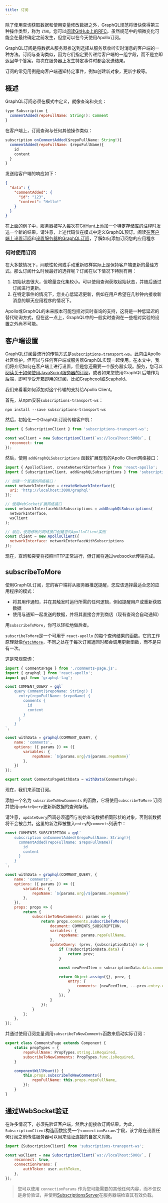 ```yaml
---
title: 订阅
---
```


除了使用查询获取数据和使用变量修改数据之外，GraphQL规范将很快获得第三种操作类型，称为 `订阅`。您可以[阅读GitHub上的RFC](https://github.com/facebook/graphql/blob/master/rfcs/Subscriptions.md)。虽然规范中的细微变化可能会在最终确定之前发生，但您可以在今天使用Apollo订阅。

GraphQL订阅是将数据从服务器推送到选择从服务器收听实时消息的客户端的一种方法。订阅与查询类似，因为它们指定要传递给客户端的一组字段，而不是立即返回单个答案，每次在服务器上发生特定事件时都会发送结果。

订阅的常见用例是向客户端通知特定事件，例如创建新对象，更新字段等。

<h2 id="overview">概述</h2>

GraphQL订阅必须在模式中定义，就像查询和突变：

```js
type Subscription {
  commentAdded(repoFullName: String!): Comment
}
```

在客户端上，订阅查询与任何其他操作类似：

```js
subscription onCommentAdded($repoFullName: String!){
  commentAdded(repoFullName: $repoFullName){
    id
    content
  }
}
```

发送给客户端的响应如下：

```json
{
  "data": {
    "commentAdded": {
      "id": "123",
      "content": "Hello!"
    }
  }
}
```

在上面的例子中，服务器被写入每次在GitHunt上添加一个特定存储库的注释时发送一个新的结果。请注意，上述代码仅在模式中定义GraphQL预订。阅读[在客户端上设置订阅](#subscriptions-client)和[设置服务器的GraphQL订阅](http://dev.apollodata.com/tools/graphql-subscriptions/index.html)，了解如何添加订阅您的应用程序

<h3 id="when-to-use">何时使用订阅</h3>

在大多数情况下，间歇性轮询或手动重新取样实际上是保持客户端更新的最佳方式。那么订阅什么时候最好的选择呢？订阅在以下情况下特别有用：

1. 初始状态很大，但增量变化集较小。可以使用查询获取起始状态，并随后通过订阅进行更新。
2. 在特定事件的情况下，您关心低延迟更新，例如在用户希望在几秒钟内接收新消息的聊天应用程序的情况下。

Apollo或GraphQL的未来版本可能包括对实时查询的支持，这将是一种低延迟的替代轮询方式，但在这一点上，GraphQL中的一般实时查询在一些相对实验的设置之外尚不可能。

<h2 id="subscriptions-client">客户端设置</h2>

GraphQL订阅最流行的传输方式是[`subscriptions-transport-ws`](https://github.com/apollographql/subscriptions-transport-ws)。此包由Apollo社区维护，但可以与任何客户端或服务器GraphQL实现一起使用。在本文中，我们将介绍如何在客户端上进行设置，但是您还需要一个服务器实现。服务，您可以[阅读关于如何使用JavaScript服务器的订阅](/tools/graphql-subscriptions/setup.html)，或者如果您使用GraphQL后端作为后端，即可享受开箱即用的订阅，比如[Graphcool](https://www.graph.cool/docs/tutorials/worldchat-subscriptions-example-ui0eizishe/)或[Scaphold](https://scaphold.io/blog/2016/11/09/build-realtime-apps-with-subs.html)。

我们来看看如何添加对这个传输的支持给Apollo Client。

首先，从npm安装`subscriptions-transport-ws`：

```shell
npm install --save subscriptions-transport-ws
```

然后，初始化一个GraphQL订阅传输客户机：

```js
import { SubscriptionClient } from 'subscriptions-transport-ws';

const wsClient = new SubscriptionClient(`ws://localhost:5000/`, {
  reconnect: true
});
```
然后，使用 `addGraphQLSubscriptions` 函数扩展现有的Apollo Client网络接口：

```js
import { ApolloClient, createNetworkInterface } from 'react-apollo';
import { SubscriptionClient, addGraphQLSubscriptions } from 'subscriptions-transport-ws';

// 创建一个普通的网络接口：
const networkInterface = createNetworkInterface({
  uri: 'http://localhost:3000/graphql'
});

// 使用WebSocket扩展网络接口
const networkInterfaceWithSubscriptions = addGraphQLSubscriptions(
  networkInterface,
  wsClient
);

// 最后，使用修改的网络接口创建您的ApolloClient实例
const client = new ApolloClient({
  networkInterface: networkInterfaceWithSubscriptions
});
```

现在，查询和突变将按照HTTP正常进行，但订阅将通过websocket传输完成。

<h2 id="subscribe-to-more">subscribeToMore</h2>

使用GraphQL订阅，您的客户端将从服务器推送提醒，您应该选择最适合您的应用程序的模式：

* 将其用作通知，并在其触发时运行所需的任何逻辑，例如提醒用户或重新获取数据
* 使用与通知一起发送的数据，并将其直接合并到商店（现有查询会自动通知）

用`subscribeToMore`，你可以轻松地做后者。

`subscribeToMore`是一个可用于 `react-apollo` 的每个查询结果的函数。它的工作原理就像[`fetchMore`](/reactions/cache-updates.html＃fetchMore)，不同之处在于每次订阅返回时都会调用更新函数，而不是只有一次。

这是常规查询：

```js
import { CommentsPage } from './comments-page.js';
import { graphql } from 'react-apollo';
import gql from 'graphql-tag';

const COMMENT_QUERY = gql`
    query Comment($repoName: String!) {
      entry(repoFullName: $repoName) {
        comments {
          id
          content
        }
      }
    }
`;

const withData = graphql(COMMENT_QUERY, {
    name: 'comments',
    options: ({ params }) => ({
        variables: {
            repoName: `${params.org}/${params.repoName}`
        },
    })
});

export const CommentsPageWithData = withData(CommentsPage);
```

现在，我们来添加订阅。

添加一个名为 `subscribeToNewComments` 的函数，它将使用`subscribeToMore` 订阅并使用`updateQuery`更新新数据的查询存储。

请注意，`updateQuery`回调必须返回与初始查询数据相同形状的对象，否则新数据将不会被合并。这里的新注释被推入`entry`的`comments`列表中：

```js
const COMMENTS_SUBSCRIPTION = gql`
    subscription onCommentAdded($repoFullName: String!){
      commentAdded(repoFullName: $repoFullName){
        id
        content
      }
    }
`;

const withData = graphql(COMMENT_QUERY, {
    name: 'comments',
    options: ({ params }) => ({
        variables: {
            repoName: `${params.org}/${params.repoName}`
        },
    }),
    props: props => {
        return {
            subscribeToNewComments: params => {
                return props.comments.subscribeToMore({
                    document: COMMENTS_SUBSCRIPTION,
                    variables: {
                        repoName: params.repoFullName,
                    },
                    updateQuery: (prev, {subscriptionData}) => {
                        if (!subscriptionData.data) {
                            return prev;
                        }

                        const newFeedItem = subscriptionData.data.commentAdded;

                        return Object.assign({}, prev, {
                            entry: {
                                comments: [newFeedItem, ...prev.entry.comments]
                            }
                        });
                    }
                });
            }
        };
    },
});
```

并通过使用订阅变量调用`subscribeToNewComments`函数来启动实际订阅：

```js
export class CommentsPage extends Component {
    static propTypes = {
        repoFullName: PropTypes.string.isRequired,
        subscribeToNewComments: PropTypes.func.isRequired,
    }

    componentWillMount() {
        this.props.subscribeToNewComments({
            repoFullName: this.props.repoFullName,
        });
    }
}
```

<h2 id="authentication">通过WebSocket验证</h2>

在许多情况下，必须先验证客户端，然后才能接收订阅结果。为此，`SubscriptionClient`构造函数接受一个`connectionParams`字段，该字段在设置任何订阅之前传递服务器可以用来验证连接的自定义对象。

```js
import {SubscriptionClient} from 'subscriptions-transport-ws';

const wsClient = new SubscriptionClient(`ws://localhost:5000/`, {
    reconnect: true,
    connectionParams: {
        authToken: user.authToken,
    },
});
```

> 您可以使用 `connectionParams` 作为您可能需要的其他任何内容，而不仅仅是身份验证，并使用[SubscriptionsServer](/tools/graphql-subscriptions/index.html)在服务器端检查其有效负载。
